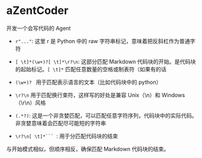 # aZentCoder
开发一个会写代码的 Agent


- ​`r"..."`:  这里 r 是 Python 中的 raw 字符串标记，意味着把反斜杠作为普通字符

- `[ \t]*(\w+)?[ \t]*\r?\n`: 这部分匹配 Markdown 代码块的开始。是代码块的起始标记。`[ \t]*` 匹配任意数量的空格或制表符（如果有的话
- `(\w+)? ` 用于匹配表示语言的文本（比如代码块中的 python）

- `\r?\n` 用于匹配换行束符，这样写的好处是兼容 Unix（\n）和 Windows（\r\n）风格

- `(.*?)`: 这是一个非贪婪匹配，可以匹配任意字符序列，代码块中的实际代码。非贪婪意味着会匹配尽可能短的字符串

- `\r?\n[ \t]*``` `: 用于分匹配代码块的结束


与开始模式相似，但顺序相反，确保匹配 Markdown 代码块的结束。